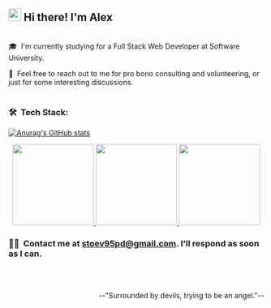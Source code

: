 ## <img src="https://media.giphy.com/media/hvRJCLFzcasrR4ia7z/giphy.gif" width="25px"> Hi there! I'm Alex
<br>
🎓 &nbsp;I'm currently studying for a Full Stack Web Developer at Software University.

💬 &nbsp;Feel free to reach out to me for pro bono consulting and volunteering, or just for some interesting discussions.
<br>
<br>

### 🛠 &nbsp;Tech Stack:

[![Anurag's GitHub stats](https://github-readme-stats.vercel.app/api?username=InnerPulse)](https://github.com/InnerPulse/github-readme-stats)


<p align="center">
<a href="https://github.com/InnerPulse">
  <img height="160em" src="https://github-readme-stats-eight-theta.vercel.app/api?username=InnerPulse&show_icons=true&theme=react&include_all_commits=true&count_private=true "/>
  <img height="160em" src="https://github-readme-stats-eight-theta.vercel.app/api/top-langs/?username=InnerPulse&layout=compact&langs_count=8&hide=java,r&theme=react "/>
   <img height="160em" src="https://github-readme-stats.vercel.app/api?username=InnerPulse&show_icons=true&theme=dark" />
</a>
</p>

### 🤝🏻 &nbsp;Contact me at stoev95pd@gmail.com. I'll respond as soon as I can.

<br>
<br>
<p align="right"> --"Surrounded by devils, trying to be an angel."-- </p>
